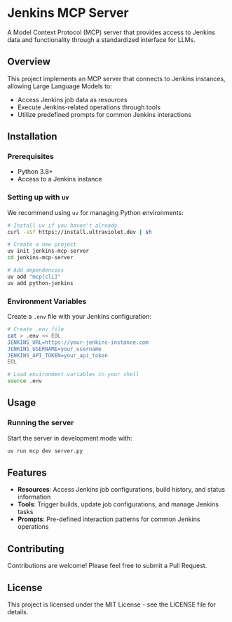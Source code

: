 # Jenkins MCP Server

A Model Context Protocol (MCP) server that provides access to Jenkins data and functionality through a standardized interface for LLMs.

## Overview

This project implements an MCP server that connects to Jenkins instances, allowing Large Language Models to:

- Access Jenkins job data as resources
- Execute Jenkins-related operations through tools
- Utilize predefined prompts for common Jenkins interactions

## Installation

### Prerequisites

- Python 3.8+
- Access to a Jenkins instance

### Setting up with `uv`

We recommend using `uv` for managing Python environments:

```bash
# Install uv if you haven't already
curl -sSf https://install.ultraviolet.dev | sh

# Create a new project
uv init jenkins-mcp-server
cd jenkins-mcp-server

# Add dependencies
uv add "mcp[cli]"
uv add python-jenkins
```

### Environment Variables

Create a `.env` file with your Jenkins configuration:

```bash
# Create .env file
cat > .env << EOL
JENKINS_URL=https://your-jenkins-instance.com
JENKINS_USERNAME=your_username
JENKINS_API_TOKEN=your_api_token
EOL

# Load environment variables in your shell
source .env
```

## Usage

### Running the server

Start the server in development mode with:

```bash
uv run mcp dev server.py
```


## Features

- **Resources**: Access Jenkins job configurations, build history, and status information
- **Tools**: Trigger builds, update job configurations, and manage Jenkins tasks
- **Prompts**: Pre-defined interaction patterns for common Jenkins operations


## Contributing

Contributions are welcome! Please feel free to submit a Pull Request.

## License

This project is licensed under the MIT License - see the LICENSE file for details.
